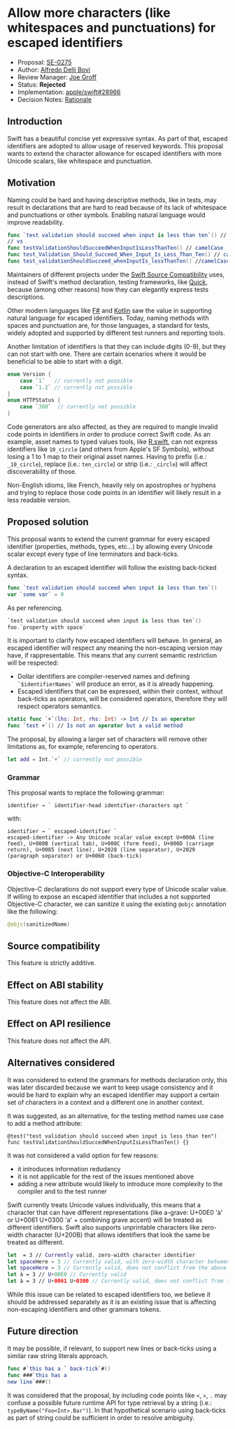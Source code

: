 # Allow more characters (like whitespaces and punctuations) for escaped identifiers

* Proposal: [SE-0275](0275-allow-more-characters-like-whitespaces-and-punctuations-for-escaped-identifiers.md)
* Author: [Alfredo Delli Bovi](https://github.com/adellibovi)
* Review Manager: [Joe Groff](https://github.com/jckarter)
* Status: **Rejected**
* Implementation: [apple/swift#28966](https://github.com/apple/swift/pull/28966)
* Decision Notes: [Rationale](https://forums.swift.org/t/se-0275-allow-more-characters-like-whitespaces-and-punctuations-for-escaped-identifiers/32538/46)

## Introduction
Swift has a beautiful concise yet expressive syntax.
As part of that, escaped identifiers are adopted to allow usage of reserved keywords.
This proposal wants to extend the character allowance for escaped identifiers with more Unicode scalars, like whitespace and punctuation.

## Motivation

Naming could be hard and having descriptive methods, like in tests, may result in declarations that are hard to read because of its lack of whitespace and punctuations or other symbols. Enabling natural language would improve readability.

```swift
func `test validation should succeed when input is less than ten`() // currently not possible
// vs
func testValidationShouldSucceedWhenInputIsLessThanTen() // camelCase
func test_Validation_Should_Succeed_When_Input_Is_Less_Than_Ten() // camel_Case_Mixed_Snake_Case
func test_validationShouldSucceed_whenInputIs_lessThanTen() //camelCase_Mixed_SnakeCase_Grouped
```

Maintainers of different projects under the [Swift Source Compatibility](https://swift.org/source-compatibility/#current-list-of-projects) uses, instead of Swift's method declaration, testing frameworks, like [Quick](https://github.com/Quick/Quick), because (among other reasons) how they can elegantly express tests descriptions.

Other modern languages like [F#](https://fsharp.org) and [Kotlin](https://kotlinlang.org) saw the value in supporting natural language for escaped identifiers. Today, naming methods with spaces and punctuation are, for those languages, a standard for tests, widely adopted and supported by different test runners and reporting tools.

Another limitation of identifiers is that they can include digits (0-9), but they can not start with one.
There are certain scenarios where it would be beneficial to be able to start with a digit.
```swift
enum Version {
    case `1`   // currently not possible
    case `1.2` // currently not possible
}
enum HTTPStatus {
    case `300`  // currently not possible
}
```
Code generators are also affected, as they are required to mangle invalid code points in identifiers in order to produce correct Swift code.
As an example, asset names to typed values tools, like [R.swift](https://github.com/mac-cain13/R.swift), can not express identifiers like `10_circle` (and others from Apple's SF Symbols), without losing a 1 to 1 map to their original asset names. Having to prefix (i.e.: `_10_circle`), replace (i.e.: `ten_circle`) or strip (i.e.: `_circle`) will affect discoverability of those.

Non-English idioms, like French, heavily rely on apostrophes or hyphens and trying to replace those code points in an identifier will likely result in a less readable version.

## Proposed solution
This proposal wants to extend the current grammar for every escaped identifier (properties, methods, types, etc...) by allowing every Unicode scalar except every type of line terminators and back-ticks.

A declaration to an escaped identifier will follow the existing back-ticked syntax.
```swift
func `test validation should succeed when input is less than ten`()
var `some var` = 0
```

As per referencing.
```swift
`test validation should succeed when input is less than ten`()
foo.`property with space`
```

It is important to clarify how escaped identifiers will behave.
In general, an escaped identifier will respect any meaning the non-escaping version may have, if rappresentable.
This means that any current semantic restriction will be respected:
* Dollar identifiers are compiler-reserved names and defining ``` `$identifierNames` ``` will produce an error, as it is already happening.
* Escaped identifiers that can be expressed, within their context, without back-ticks as operators, will be considered operators, therefore they will respect operators semantics.
```swift
static func `+`(lhs: Int, rhs: Int) -> Int // Is an operator
func `test +`() // Is not an operator but a valid method
```

The proposal, by allowing a larger set of characters will remove other limitations as, for example, referencing to operators.
```swift
let add = Int.`+` // currently not possible
```

### Grammar
This proposal wants to replace the following grammar:
```
identifier → ` identifier-head identifier-characters opt `
```
with:
```
identifier → ` escaped-identifier `
escaped-identifier -> Any Unicode scalar value except U+000A (line feed), U+000B (vertical tab), U+000C (form feed), U+000D (carriage return), U+0085 (next line), U+2028 (line separator), U+2029 (paragraph separator) or U+0060 (back-tick)
```

### Objective-C Interoperability
Objective-C declarations do not support every type of Unicode scalar value.
If willing to expose an escaped identifier that includes a not supported Objective-C character, we can sanitize it using the existing `@objc` annotation like the following:
```swift
@objc(sanitizedName)
```

## Source compatibility
This feature is strictly additive.

## Effect on ABI stability
This feature does not affect the ABI.

## Effect on API resilience
This feature does not affect the API.

## Alternatives considered
It was considered to extend the grammars for methods declaration only, this was later discarded because we want to keep usage consistency and it would be hard to explain why an escaped identifier may support a certain set of characters in a context and a different one in another context.

It was suggested, as an alternative, for the testing method names use case to add a method attribute:
```
@test("test validation should succeed when input is less than ten")
func testValidationShouldSuccedWhenInputIsLessThanTen() {}
```
It was not considered a valid option for few reasons:
* it introduces information redudancy
* it is not applicable for the rest of the issues mentioned above
* adding a new attribute would likely to introduce more complexity to the compiler and to the test runner

Swift currently treats Unicode values individually, this means that a character that can have different representations (like a-grave: U+00E0 'à' or U+0061 U+0300 'a' + combining grave accent) will be treated as different identifiers. Swift also supports unprintable characters like zero-width character (U+200B) that allows identifiers that look the same be treated as different.
```swift
let ​ = 3 // Currently valid, zero-width character identifier
let space​Here = 3 // Currently valid, with zero-width character between `space` and `Here`
let spaceHere = 3 // Currently valid, does not conflict from the above because represented differently, no zero width character
let à = 3 // U+00E0 // Currently valid
let à = 3 // U+0061 U+0300 // Currently valid, does not conflict from the above because represented differently
```
While this issue can be related to escaped identifiers too, we believe it should be addressed separately as it is an existing issue that is affecting non-escaping identifiers and other grammars tokens.

## Future direction
It may be possible, if relevant, to support new lines or back-ticks using a similar raw string literals approach.
```swift
func #`this has a ` back-tick`#()
func ###`this has a 
new line`###()
```

It was considered that the proposal, by including code points like `<`, `>`, `.` may confuse a possible future runtime API for type retrieval by a string (i.e.: `typeByName("Foo<Int>.Bar")`). In that hypothetical scenario using back-ticks as part of string could be sufficient in order to resolve ambiguity. 
